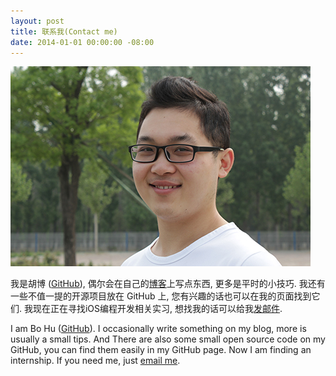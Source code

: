 ```yaml
---
layout: post
title: 联系我(Contact me)
date: 2014-01-01 00:00:00 -08:00
---
```


![](assets/images/photo.jpeg)

我是胡博 ([GitHub](https://github.com/billhu1996)), 偶尔会在自己的[博客](https://billhubo.com)上写点东西, 更多是平时的小技巧. 我还有一些不值一提的开源项目放在 GitHub 上, 您有兴趣的话也可以在我的页面找到它们. 我现在正在寻找iOS编程开发相关实习, 想找我的话可以给我[发邮件](mailto:billhu1996@gmail.com). 

I am Bo Hu ([GitHub](https://github.com/billhu1996)). I occasionally write something on my blog, more is usually a small tips. And There are also some small open source code on my GitHub, you can find them easily in my GitHub page. Now I am finding an internship. If you need me, just [email me](mailto:billhu1996@gmail.com).

<center>

<h1>
<a href="https://billhubo.com" class="fa fa-globe"></a>
<a href="https://github.com/billhu1996" class="fa fa-github"></a>
<a href="https://www.linkedin.com/in/%E5%8D%9A-%E8%83%A1-71821a109/" class="fa fa-linkedin"></a>
<a href="http://weibo.com/u/2028527995" class="fa fa-weibo"></a>
<a href="mailto:billhu1996@gmail.com" class="fa fa-envelope"></a>
</h1>

</center>
